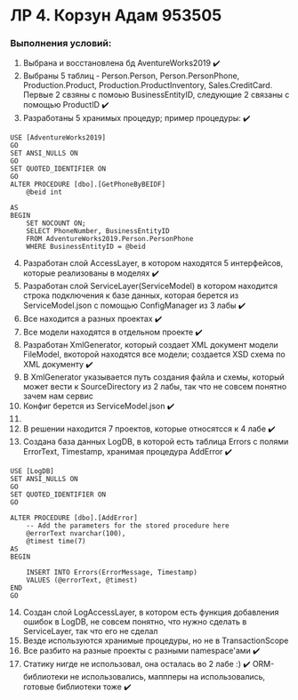 # ЛР 4. Корзун Адам 953505

### Выполнения условий:
1) Выбрана и восстановлена бд AventureWorks2019 ✔️
2) Выбраны 5 таблиц - Person.Person, Person.PersonPhone, Production.Product, Production.ProductInventory, Sales.CreditCard. Первые 2 свзяны c помоью BusinessEntityID, следующие 2 связаны с помощью ProductID ✔️
3) Разработаны 5 хранимых процедур; пример процедуры: ✔️
```
USE [AdventureWorks2019]
GO
SET ANSI_NULLS ON
GO
SET QUOTED_IDENTIFIER ON
GO
ALTER PROCEDURE [dbo].[GetPhoneByBEIDF]
	@beid int
	
AS
BEGIN
	SET NOCOUNT ON;
	SELECT PhoneNumber, BusinessEntityID
	FROM AdventureWorks2019.Person.PersonPhone
	WHERE BusinessEntityID = @beid
```
4) Разработан слой AccessLayer, в котором находятся 5 интерфейсов, которые реализованы в моделях ✔️
5) Разработан слой ServiceLayer(ServiceModel) в котором находится строка подключения к базе данных, которая берется из ServiceModel.json с помощью ConfigManager из 3 лабы ✔️
6) Все находится а разных проектах ✔️
7) Все модели находятся в отдельном проекте ✔️
8) Разработан XmlGenerator, который создает XML документ модели FileModel, вкоторой находятся все модели; создается XSD схема по XML документу ✔️
9) В XmlGenerator указывается путь создания файла и схемы, который может вести к SourceDirectory из 2 лабы,  так что не совсем понятно зачем нам сервис
10) Конфиг берется из ServiceModel.json ✔️
11)
12) В решении находится 7 проектов, которые относятсся к 4 лабе ✔️
13) Создана база данных LogDB, в которой есть таблица Errors  с полями ErrorText, Timestamp, хранимая процедура AddError ✔️
```
USE [LogDB]
SET ANSI_NULLS ON
GO
SET QUOTED_IDENTIFIER ON
GO

ALTER PROCEDURE [dbo].[AddError] 
	-- Add the parameters for the stored procedure here
	@errorText nvarchar(100),
	@timest time(7)
AS
BEGIN

	INSERT INTO Errors(ErrorMessage, Timestamp)
	VALUES (@errorText, @timest)
END
GO

```
14) Создан слой LogAccessLayer, в котором есть функция добавления ошибок в LogDB, не совсем понятно, что нужно сделать в ServiceLayer, так что его не сделал 
15) Везде используются хранимые процедуры, но не в TransactionScope
16) Все разбито на разные проекты с разными namespace'ами ✔️
17) Статику нигде не использовал, она осталась во 2 лабе :)  ✔️
ORM-библиотеки не использовались, маппперы на использовались, готовые библиотеки тоже ✔️
